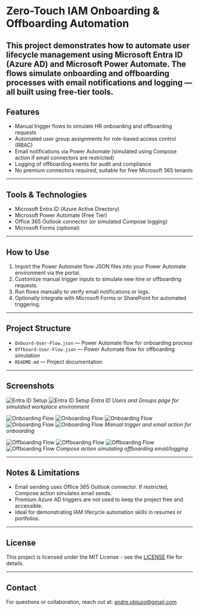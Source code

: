 # Zero-Touch IAM Onboarding & Offboarding Automation

This project demonstrates how to automate user lifecycle management using Microsoft Entra ID (Azure AD) and Microsoft Power Automate. The flows simulate onboarding and offboarding processes with email notifications and logging — all built using free-tier tools.
---

## Features

- Manual trigger flows to simulate HR onboarding and offboarding requests  
- Automated user group assignments for role-based access control (RBAC)  
- Email notifications via Power Automate (simulated using Compose action if email connectors are restricted)  
- Logging of offboarding events for audit and compliance  
- No premium connectors required; suitable for free Microsoft 365 tenants

---

## Tools & Technologies

- Microsoft Entra ID (Azure Active Directory)  
- Microsoft Power Automate (Free Tier)  
- Office 365 Outlook connector (or simulated Compose logging)  
- Microsoft Forms (optional)

---

## How to Use

1. Import the Power Automate flow JSON files into your Power Automate environment via the portal.  
2. Customize manual trigger inputs to simulate new hire or offboarding requests.  
3. Run flows manually to verify email notifications or logs.  
4. Optionally integrate with Microsoft Forms or SharePoint for automated triggering.

---

## Project Structure

- `Onboard-User-Flow.json` — Power Automate flow for onboarding process  
- `Offboard-User-Flow.json` — Power Automate flow for offboarding simulation  
- `README.md` — Project documentation

---

## Screenshots

![Entra ID Setup](https://github.com/TGKDre/iam-zero-touch-automation/blob/38ab5356b558c895c4de96ece161eb94a6f1638b/EntraID%20User%20Page.JPG)
![Entra ID Setup](https://github.com/TGKDre/iam-zero-touch-automation/blob/38ab5356b558c895c4de96ece161eb94a6f1638b/EntraID%20Groups%20Page.JPG)
*Entra ID Users and Groups page for simulated workplace environment*

![Onboarding Flow](https://github.com/TGKDre/iam-zero-touch-automation/blob/1c4cf2e67e75fac0666a6bdeb9599297e948ae75/Rocksteady%20Industries%20Power%20Automate%20Flow%201.JPG) 
![Onboarding Flow](https://github.com/TGKDre/iam-zero-touch-automation/blob/1c4cf2e67e75fac0666a6bdeb9599297e948ae75/Send%20Welcome%20Email%20Step%201.JPG) 
![Onboarding Flow](https://github.com/TGKDre/iam-zero-touch-automation/blob/1c4cf2e67e75fac0666a6bdeb9599297e948ae75/Basic%20SWE%20Flow%201.JPG)
![Onboarding Flow](https://github.com/TGKDre/iam-zero-touch-automation/blob/1c4cf2e67e75fac0666a6bdeb9599297e948ae75/Basic%20SWE%20Flow%202.JPG)
![Onboarding Flow](https://github.com/TGKDre/iam-zero-touch-automation/blob/1c4cf2e67e75fac0666a6bdeb9599297e948ae75/Basic%20SWE%20Flow%203.JPG)
*Manual trigger and email action for onboarding*

![Offboarding Flow](https://github.com/TGKDre/iam-zero-touch-automation/blob/1c4cf2e67e75fac0666a6bdeb9599297e948ae75/Rocksteady%20Industries%20Power%20Automate%20Flow%201.JPG)
![Offboarding Flow](https://github.com/TGKDre/iam-zero-touch-automation/blob/91b2cd76947fcb1ca3d188991930d179b0aaa879/Offboard%201.JPG)
![Offboarding Flow](https://github.com/TGKDre/iam-zero-touch-automation/blob/91b2cd76947fcb1ca3d188991930d179b0aaa879/Offboard%202.JPG)
![Offboarding Flow](https://github.com/TGKDre/iam-zero-touch-automation/blob/91b2cd76947fcb1ca3d188991930d179b0aaa879/Offboard%203.JPG)
*Compose action simulating offboarding email/logging*

---

## Notes & Limitations

- Email sending uses Office 365 Outlook connector. If restricted, Compose action simulates email sends.  
- Premium Azure AD triggers are not used to keep the project free and accessible.  
- Ideal for demonstrating IAM lifecycle automation skills in resumes or portfolios.

---

## License

This project is licensed under the MIT License - see the [LICENSE](LICENSE) file for details.

---

## Contact

For questions or collaboration, reach out at: andre.obiuzo@gmail.com

